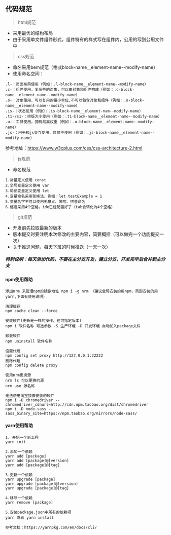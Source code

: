 ## 代码规范

>html规范
- 采用最优的结构布局
- 由于采用单文件组件形式，组件特有的样式写在组件内，公用的写到公用文件中

> css规范
- 命名采用bem规范（格式block-name__element-name--modify-name）
- 使用命名空间：
```
.l-：页面布局使用（例如：.l-block-name__element-name--modify-name）
.c-：组件使用，复杂些的对象，可以由对象和组件构成（例如：.c-block-name__element-name--modify-name）
.o-：对象使用，可以复用的最小单位,不可以包含对象和组件（例如：.o-block-name__element-name--modify-name）
.is-：状态使用（例如：.is-block-name__element-nam--modify-name）
.t1-/s1-：排版大小使用（例如：.t1-block-name__element-name--modify-name）
.u-：工具使用，拥有最高权重（例如：.u-block-name__element-name--modify-name）
.js-：用于和js交互使用，目前不使用（例如：.js-block-name__element-name--modify-name）

```
参考地址：https://www.w3cplus.com/css/css-architecture-2.html

>js规范
- 命名规范
```
1.常量定义使用 const
2.全局变量定义使用 var
3.局部变量定义使用 let
4.变量命名采用驼峰法，例如：let testExample = 1
5.变量名字不可以使用无意义、简写、拼音命名
6.缩进采用4个空格，ide已经配置好了（tab会转化为4个空格）
````

>git规范
- 开发前先拉取最新的版本
- 版本提交时要注明本次修改的主要内容，简要概括（可以做完一个功能提交一次）
- 关于推送问题，每天下班的时候推送（一天一次）

##### 特别说明：每天添加代码，不要在主分支开发，建立分支，开发完毕后合并到主分支

#### npm使用帮助
````
添加nrm 来管理npm的镜像地址 npm i -g nrm （建议全局安装的用npm，局部安装的用yarn,下面有使用说明）

清理缓存
npm cache clean --force

安装软件(更新是一样的操作，也可指定版本)
npm i 软件名称 可选参数 -S 生产环境 -D 开发环境 自动加入package文件

卸载软件
npm uninstall 软件名称

设置代理
npm config set proxy http://127.0.0.1:22222
删除代理
npm config delete proxy

使用nrm更换源
nrm ls 可以更换的源
nrm use 源名称

无法使用淘宝镜像安装的软件
npm i -D chromedriver --chromedriver_cdnurl=http://cdn.npm.taobao.org/dist/chromedriver
npm i -D node-sass --sass_binary_site=https://npm.taobao.org/mirrors/node-sass/
````

#### yarn使用帮助
````
1. 开始一个新工程
yarn init

2.添加一个依赖
yarn add [package]
yarn add [package]@[version]
yarn add [package]@[tag]

3.更新一个依赖
yarn upgrade [package]
yarn upgrade [package]@[version]
yarn upgrade [package]@[tag]

4.移除一个依赖
yarn remove [package]

5.安装package.json中所有的依赖项
yarn 或者 yarn install

参考文档：https://yarnpkg.com/en/docs/cli/
